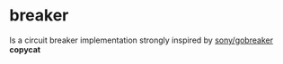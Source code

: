 # breaker

Is a circuit breaker implementation strongly inspired by [sony/gobreaker](github.com/sony/gobreaker/) **copycat**

